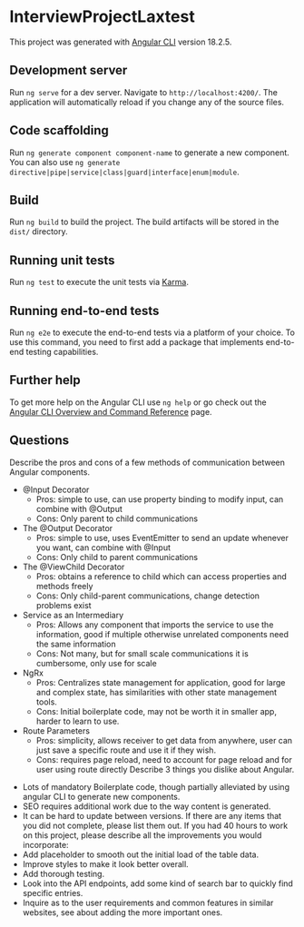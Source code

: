 # InterviewProjectLaxtest

This project was generated with [Angular CLI](https://github.com/angular/angular-cli) version 18.2.5.

## Development server

Run `ng serve` for a dev server. Navigate to `http://localhost:4200/`. The application will automatically reload if you change any of the source files.

## Code scaffolding

Run `ng generate component component-name` to generate a new component. You can also use `ng generate directive|pipe|service|class|guard|interface|enum|module`.

## Build

Run `ng build` to build the project. The build artifacts will be stored in the `dist/` directory.

## Running unit tests

Run `ng test` to execute the unit tests via [Karma](https://karma-runner.github.io).

## Running end-to-end tests

Run `ng e2e` to execute the end-to-end tests via a platform of your choice. To use this command, you need to first add a package that implements end-to-end testing capabilities.

## Further help

To get more help on the Angular CLI use `ng help` or go check out the [Angular CLI Overview and Command Reference](https://angular.dev/tools/cli) page.

## Questions

Describe the pros and cons of a few methods of communication between Angular components.
* @Input Decorator
  - Pros: simple to use, can use property binding to modify input, can combine with @Output
  - Cons: Only parent to child communications
* The @Output Decorator
  - Pros: simple to use, uses EventEmitter to send an update whenever you want, can combine with @Input
  - Cons: Only child to parent communications
* The @ViewChild Decorator
  - Pros: obtains a reference to child which can access properties and methods freely
  - Cons: Only child-parent communications, change detection problems exist
* Service as an Intermediary
  - Pros: Allows any component that imports the service to use the information, good if multiple otherwise unrelated components need the same information
  - Cons: Not many, but for small scale communications it is cumbersome, only use for scale
* NgRx
  - Pros: Centralizes state management for application, good for large and complex state, has similarities with other state management tools.
  - Cons: Initial boilerplate code, may not be worth it in smaller app, harder to learn to use.
* Route Parameters
  - Pros: simplicity, allows receiver to get data from anywhere, user can just save a specific route and use it if they wish.
  - Cons: requires page reload, need to account for page reload and for user using route directly
Describe 3 things you dislike about Angular.
- Lots of mandatory Boilerplate code, though partially alleviated by using angular CLI to generate new components.
- SEO requires additional work due to the way content is generated.
- It can be hard to update between versions.
If there are any items that you did not complete, please list them out.
If you had 40 hours to work on this project, please describe all the improvements you would incorporate:
- Add placeholder to smooth out the initial load of the table data.
- Improve styles to make it look better overall.
- Add thorough testing.
- Look into the API endpoints, add some kind of search bar to quickly find specific entries.
- Inquire as to the user requirements and common features in similar websites, see about adding the more important ones.